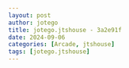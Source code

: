 ```yaml
---
layout: post
author: jotego
title: jotego.jtshouse - 3a2e91f
date: 2024-09-06
categories: [Arcade, jtshouse]
tags: [jotego.jtshouse]
---
```


